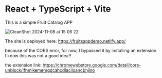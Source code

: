 # React + TypeScript + Vite

This is a simple Fruit Catalog APP


![CleanShot 2024-11-08 at 15 06 22](https://github.com/user-attachments/assets/9f3521f6-839b-4195-8a55-0333169ae7e6)


The site is deployed here: https://fruitsappdemo.netlify.app/

because of the CORS error, for now, I bypassed it by installing an extension. I know this was not a good idea!!

the extension link: https://chromewebstore.google.com/detail/cors-unblock/lfhmikememgdcahcdlaciloancbhjino

 
